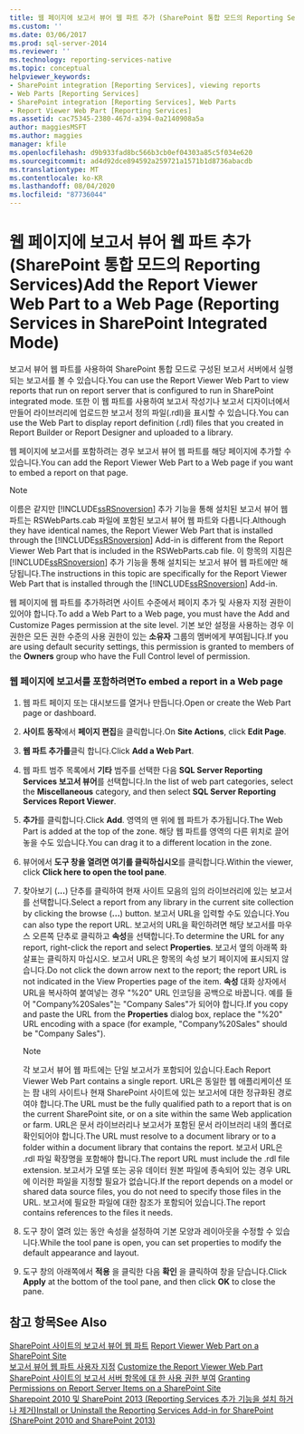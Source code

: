 ```yaml
---
title: 웹 페이지에 보고서 뷰어 웹 파트 추가 (SharePoint 통합 모드의 Reporting Services) | Microsoft Docs
ms.custom: ''
ms.date: 03/06/2017
ms.prod: sql-server-2014
ms.reviewer: ''
ms.technology: reporting-services-native
ms.topic: conceptual
helpviewer_keywords:
- SharePoint integration [Reporting Services], viewing reports
- Web Parts [Reporting Services]
- SharePoint integration [Reporting Services], Web Parts
- Report Viewer Web Part [Reporting Services]
ms.assetid: cac75345-2380-467d-a394-0a2140908a5a
author: maggiesMSFT
ms.author: maggies
manager: kfile
ms.openlocfilehash: d9b933fad8bc566b3cb0ef04303a85c5f034e620
ms.sourcegitcommit: ad4d92dce894592a259721a1571b1d8736abacdb
ms.translationtype: MT
ms.contentlocale: ko-KR
ms.lasthandoff: 08/04/2020
ms.locfileid: "87736044"
---
```

# <a name="add-the-report-viewer-web-part-to-a-web-page-reporting-services-in-sharepoint-integrated-mode"></a><span data-ttu-id="34b7a-102">웹 페이지에 보고서 뷰어 웹 파트 추가(SharePoint 통합 모드의 Reporting Services)</span><span class="sxs-lookup"><span data-stu-id="34b7a-102">Add the Report Viewer Web Part to a Web Page (Reporting Services in SharePoint Integrated Mode)</span></span>
  <span data-ttu-id="34b7a-103">보고서 뷰어 웹 파트를 사용하여 SharePoint 통합 모드로 구성된 보고서 서버에서 실행되는 보고서를 볼 수 있습니다.</span><span class="sxs-lookup"><span data-stu-id="34b7a-103">You can use the Report Viewer Web Part to view reports that run on report server that is configured to run in SharePoint integrated mode.</span></span> <span data-ttu-id="34b7a-104">또한 이 웹 파트를 사용하여 보고서 작성기나 보고서 디자이너에서 만들어 라이브러리에 업로드한 보고서 정의 파일(.rdl)을 표시할 수 있습니다.</span><span class="sxs-lookup"><span data-stu-id="34b7a-104">You can use the Web Part to display report definition (.rdl) files that you created in Report Builder or Report Designer and uploaded to a library.</span></span>  
  
 <span data-ttu-id="34b7a-105">웹 페이지에 보고서를 포함하려는 경우 보고서 뷰어 웹 파트를 해당 페이지에 추가할 수 있습니다.</span><span class="sxs-lookup"><span data-stu-id="34b7a-105">You can add the Report Viewer Web Part to a Web page if you want to embed a report on that page.</span></span>  
  
> [!NOTE]  
>  <span data-ttu-id="34b7a-106">이름은 같지만 [!INCLUDE[ssRSnoversion](../../includes/ssrsnoversion-md.md)] 추가 기능을 통해 설치된 보고서 뷰어 웹 파트는 RSWebParts.cab 파일에 포함된 보고서 뷰어 웹 파트와 다릅니다.</span><span class="sxs-lookup"><span data-stu-id="34b7a-106">Although they have identical names, the Report Viewer Web Part that is installed through the [!INCLUDE[ssRSnoversion](../../includes/ssrsnoversion-md.md)] Add-in is different from the Report Viewer Web Part that is included in the RSWebParts.cab file.</span></span> <span data-ttu-id="34b7a-107">이 항목의 지침은 [!INCLUDE[ssRSnoversion](../../includes/ssrsnoversion-md.md)] 추가 기능을 통해 설치되는 보고서 뷰어 웹 파트에만 해당됩니다.</span><span class="sxs-lookup"><span data-stu-id="34b7a-107">The instructions in this topic are specifically for the Report Viewer Web Part that is installed through the [!INCLUDE[ssRSnoversion](../../includes/ssrsnoversion-md.md)] Add-in.</span></span>  
  
 <span data-ttu-id="34b7a-108">웹 페이지에 웹 파트를 추가하려면 사이트 수준에서 페이지 추가 및 사용자 지정 권한이 있어야 합니다.</span><span class="sxs-lookup"><span data-stu-id="34b7a-108">To add a Web Part to a Web page, you must have the Add and Customize Pages permission at the site level.</span></span> <span data-ttu-id="34b7a-109">기본 보안 설정을 사용하는 경우 이 권한은 모든 권한 수준의 사용 권한이 있는 **소유자** 그룹의 멤버에게 부여됩니다.</span><span class="sxs-lookup"><span data-stu-id="34b7a-109">If you are using default security settings, this permission is granted to members of the **Owners** group who have the Full Control level of permission.</span></span>  
  
### <a name="to-embed-a-report-in-a-web-page"></a><span data-ttu-id="34b7a-110">웹 페이지에 보고서를 포함하려면</span><span class="sxs-lookup"><span data-stu-id="34b7a-110">To embed a report in a Web page</span></span>  
  
1.  <span data-ttu-id="34b7a-111">웹 파트 페이지 또는 대시보드를 열거나 만듭니다.</span><span class="sxs-lookup"><span data-stu-id="34b7a-111">Open or create the Web Part page or dashboard.</span></span>  
  
2.  <span data-ttu-id="34b7a-112">**사이트 동작**에서 **페이지 편집**을 클릭합니다.</span><span class="sxs-lookup"><span data-stu-id="34b7a-112">On **Site Actions**, click **Edit Page**.</span></span>  
  
3.  <span data-ttu-id="34b7a-113">**웹 파트 추가를**클릭 합니다.</span><span class="sxs-lookup"><span data-stu-id="34b7a-113">Click **Add a Web Part**.</span></span>  
  
4.  <span data-ttu-id="34b7a-114">웹 파트 범주 목록에서 **기타** 범주를 선택한 다음 **SQL Server Reporting Services 보고서 뷰어**를 선택합니다.</span><span class="sxs-lookup"><span data-stu-id="34b7a-114">In the list of web part categories, select the **Miscellaneous** category, and then select **SQL Server Reporting Services Report Viewer**.</span></span>  
  
5.  <span data-ttu-id="34b7a-115">**추가**를 클릭합니다.</span><span class="sxs-lookup"><span data-stu-id="34b7a-115">Click **Add**.</span></span> <span data-ttu-id="34b7a-116">영역의 맨 위에 웹 파트가 추가됩니다.</span><span class="sxs-lookup"><span data-stu-id="34b7a-116">The Web Part is added at the top of the zone.</span></span> <span data-ttu-id="34b7a-117">해당 웹 파트를 영역의 다른 위치로 끌어 놓을 수도 있습니다.</span><span class="sxs-lookup"><span data-stu-id="34b7a-117">You can drag it to a different location in the zone.</span></span>  
  
6.  <span data-ttu-id="34b7a-118">뷰어에서 **도구 창을 열려면 여기를 클릭하십시오**를 클릭합니다.</span><span class="sxs-lookup"><span data-stu-id="34b7a-118">Within the viewer, click **Click here to open the tool pane**.</span></span>  
  
7.  <span data-ttu-id="34b7a-119">찾아보기 (**...**) 단추를 클릭하여 현재 사이트 모음의 임의 라이브러리에 있는 보고서를 선택합니다.</span><span class="sxs-lookup"><span data-stu-id="34b7a-119">Select a report from any library in the current site collection by clicking the browse (**...**) button.</span></span> <span data-ttu-id="34b7a-120">보고서 URL을 입력할 수도 있습니다.</span><span class="sxs-lookup"><span data-stu-id="34b7a-120">You can also type the report URL.</span></span> <span data-ttu-id="34b7a-121">보고서의 URL을 확인하려면 해당 보고서를 마우스 오른쪽 단추로 클릭하고 **속성**을 선택합니다.</span><span class="sxs-lookup"><span data-stu-id="34b7a-121">To determine the URL for any report, right-click the report and select **Properties**.</span></span> <span data-ttu-id="34b7a-122">보고서 옆의 아래쪽 화살표는 클릭하지 마십시오. 보고서 URL은 항목의 속성 보기 페이지에 표시되지 않습니다.</span><span class="sxs-lookup"><span data-stu-id="34b7a-122">Do not click the down arrow next to the report; the report URL is not indicated in the View Properties page of the item.</span></span> <span data-ttu-id="34b7a-123">**속성** 대화 상자에서 URL을 복사하여 붙여넣는 경우 "%20" URL 인코딩을 공백으로 바꿉니다. 예를 들어 "Company%20Sales"는 "Company Sales"가 되어야 합니다.</span><span class="sxs-lookup"><span data-stu-id="34b7a-123">If you copy and paste the URL from the **Properties** dialog box, replace the "%20" URL encoding with a space (for example, "Company%20Sales" should be "Company Sales").</span></span>  
  
    > [!NOTE]  
    >  <span data-ttu-id="34b7a-124">각 보고서 뷰어 웹 파트에는 단일 보고서가 포함되어 있습니다.</span><span class="sxs-lookup"><span data-stu-id="34b7a-124">Each Report Viewer Web Part contains a single report.</span></span> <span data-ttu-id="34b7a-125">URL은 동일한 웹 애플리케이션 또는 팜 내의 사이트나 현재 SharePoint 사이트에 있는 보고서에 대한 정규화된 경로여야 합니다.</span><span class="sxs-lookup"><span data-stu-id="34b7a-125">The URL must be the fully qualified path to a report that is on the current SharePoint site, or on a site within the same Web application or farm.</span></span> <span data-ttu-id="34b7a-126">URL은 문서 라이브러리나 보고서가 포함된 문서 라이브러리 내의 폴더로 확인되어야 합니다.</span><span class="sxs-lookup"><span data-stu-id="34b7a-126">The URL must resolve to a document library or to a folder within a document library that contains the report.</span></span> <span data-ttu-id="34b7a-127">보고서 URL은 .rdl 파일 확장명을 포함해야 합니다.</span><span class="sxs-lookup"><span data-stu-id="34b7a-127">The report URL must include the .rdl file extension.</span></span> <span data-ttu-id="34b7a-128">보고서가 모델 또는 공유 데이터 원본 파일에 종속되어 있는 경우 URL에 이러한 파일을 지정할 필요가 없습니다.</span><span class="sxs-lookup"><span data-stu-id="34b7a-128">If the report depends on a model or shared data source files, you do not need to specify those files in the URL.</span></span> <span data-ttu-id="34b7a-129">보고서에 필요한 파일에 대한 참조가 포함되어 있습니다.</span><span class="sxs-lookup"><span data-stu-id="34b7a-129">The report contains references to the files it needs.</span></span>  
  
8.  <span data-ttu-id="34b7a-130">도구 창이 열려 있는 동안 속성을 설정하여 기본 모양과 레이아웃을 수정할 수 있습니다.</span><span class="sxs-lookup"><span data-stu-id="34b7a-130">While the tool pane is open, you can set properties to modify the default appearance and layout.</span></span>  
  
9. <span data-ttu-id="34b7a-131">도구 창의 아래쪽에서 **적용** 을 클릭한 다음 **확인** 을 클릭하여 창을 닫습니다.</span><span class="sxs-lookup"><span data-stu-id="34b7a-131">Click **Apply** at the bottom of the tool pane, and then click **OK** to close the pane.</span></span>  
  
## <a name="see-also"></a><span data-ttu-id="34b7a-132">참고 항목</span><span class="sxs-lookup"><span data-stu-id="34b7a-132">See Also</span></span>  
 <span data-ttu-id="34b7a-133">[SharePoint 사이트의 보고서 뷰어 웹 파트](../report-viewer-web-part-on-a-sharepoint-site.md) </span><span class="sxs-lookup"><span data-stu-id="34b7a-133">[Report Viewer Web Part on a SharePoint Site](../report-viewer-web-part-on-a-sharepoint-site.md) </span></span>  
 <span data-ttu-id="34b7a-134">[보고서 뷰어 웹 파트 사용자 지정](../customize-the-report-viewer-web-part.md) </span><span class="sxs-lookup"><span data-stu-id="34b7a-134">[Customize the Report Viewer Web Part](../customize-the-report-viewer-web-part.md) </span></span>  
 <span data-ttu-id="34b7a-135">[SharePoint 사이트의 보고서 서버 항목에 대 한 사용 권한 부여](../security/granting-permissions-on-report-server-items-on-a-sharepoint-site.md) </span><span class="sxs-lookup"><span data-stu-id="34b7a-135">[Granting Permissions on Report Server Items on a SharePoint Site](../security/granting-permissions-on-report-server-items-on-a-sharepoint-site.md) </span></span>  
 [<span data-ttu-id="34b7a-136">Sharepoint 2010 및 SharePoint 2013 &#40;Reporting Services 추가 기능을 설치 하거나 제거&#41;</span><span class="sxs-lookup"><span data-stu-id="34b7a-136">Install or Uninstall the Reporting Services Add-in for SharePoint &#40;SharePoint 2010 and SharePoint 2013&#41;</span></span>](../install-windows/install-or-uninstall-the-reporting-services-add-in-for-sharepoint.md)  
  
  
